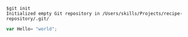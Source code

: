 ```
$git init
Initialized empty Git repository in /Users/skills/Projects/recipe-repository/.git/
```

``` javascript
var Hello= "world";
```

